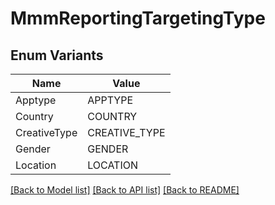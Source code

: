 # MmmReportingTargetingType

## Enum Variants

| Name | Value |
|---- | -----|
| Apptype | APPTYPE |
| Country | COUNTRY |
| CreativeType | CREATIVE_TYPE |
| Gender | GENDER |
| Location | LOCATION |


[[Back to Model list]](../README.md#documentation-for-models) [[Back to API list]](../README.md#documentation-for-api-endpoints) [[Back to README]](../README.md)


